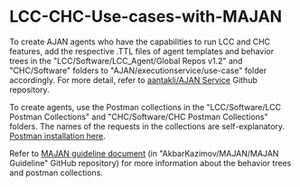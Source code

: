 # LCC-CHC-Use-cases-with-MAJAN

To create AJAN agents who have the capabilities to run LCC and CHC features, add the respective .TTL files of agent templates and behavior trees in the &quot;LCC/Software/LCC\_Agent/Global Repos v1.2&quot; and &quot;CHC/Software&quot; folders to &quot;AJAN/executionservice/use-case&quot; folder accordingly. For more detail, refer to [aantakli/AJAN Service](https://github.com/aantakli/AJAN-service) Github repository.

To create agents, use the Postman collections in the &quot;LCC/Software/LCC Postman Collections&quot; and &quot;CHC/Software/CHC Postman Collections&quot; folders. The names of the requests in the collections are self-explanatory. [Postman installation here](https://learning.postman.com/docs/getting-started/introduction/).

Refer to [MAJAN guideline document](https://github.com/AkbarKazimov/MAJAN/tree/master/MAJAN%20Guideline) (in &quot;AkbarKazimov/MAJAN/MAJAN Guideline&quot; GitHub repository) for more information about the behavior trees and postman collections.